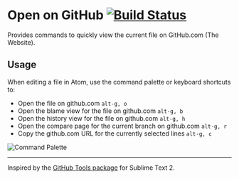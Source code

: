 # Open on GitHub [![Build Status](https://travis-ci.org/atom/open-on-github.svg?branch=master)](https://travis-ci.org/atom/open-on-github)

Provides commands to quickly view the current file on GitHub.com (The Website).

## Usage

When editing a file in Atom, use the command palette or keyboard shortcuts to:

- Open the file on github.com `alt-g, o`
- Open the blame view for the file on github.com `alt-g, b`
- Open the history view for the file on github.com `alt-g, h`
- Open the compare page for the current branch on github.com `alt-g, r`
- Copy the github.com URL for the currently selected lines `alt-g, c`

![Command Palette](https://f.cloud.github.com/assets/671378/2241755/23cb72f8-9ce2-11e3-9109-36c76a030f6a.png)

---

Inspired by the [GitHub Tools package][github-tools] for Sublime Text 2.

[github-tools]: https://github.com/temochka/sublime-text-2-github-tools
